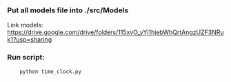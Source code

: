 ### Put all models file into ./src/Models
Link models:
		https://drive.google.com/drive/folders/115xvO_vYj1hjebWhQrtAngzUZF3NRuk1?usp=sharing
		
### Run script:
			
		python time_clock.py